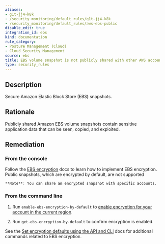 ```yaml
---
aliases:
- g1t-jj4-k8k
- /security_monitoring/default_rules/g1t-jj4-k8k
- /security_monitoring/default_rules/aws-ebs-public
disable_edit: true
integration_id: ebs
kind: documentation
rule_category:
- Posture Management (Cloud)
- Cloud Security Management
source: ebs
title: EBS volume snapshot is not publicly shared with other AWS accounts
type: security_rules
---
```


## Description

Secure Amazon Elastic Block Store (EBS) snapshots.

## Rationale

Publicly shared Amazon EBS volume snapshots contain sensitive application data that can be seen, copied, and exploited.

## Remediation

### From the console

Follow the [EBS encryption][1] docs to learn how to implement EBS encryption. Public snapshots, which are encrypted by default, are not supported

    **Note**: You can share an encrypted snapshot with specific accounts.

### From the command line

1. Run `enable-ebs-encryption-by-default` to [enable encryption for your account in the current region][2].

2. Run `get-ebs-encryption-by-default` to confirm encryption is enabled.

See the [Set encryption defaults using the API and CLI][3] docs for additional commands related to EBS encryption.

[1]: https://docs.aws.amazon.com/AWSEC2/latest/UserGuide/EBSEncryption.html#how-ebs-encryption-works
[2]: https://docs.aws.amazon.com/AWSEC2/latest/UserGuide/EBSEncryption.html#encryption-by-default-api
[3]: https://awscli.amazonaws.com/v2/documentation/api/latest/reference/ec2/enable-ebs-encryption-by-default.html
